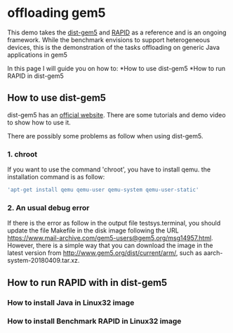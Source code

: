 # offloading gem5

This demo takes the [dist-gem5](https://publish.illinois.edu/icsl-pdgem5/getting-started-with-dist-gem5/) and [RAPID](https://github.com/RapidProjectH2020/rapid-linux-DemoApp) as a reference and is an ongoing framework. While the benchmark envisions to support heterogeneous devices, this is the demonstration of the tasks offloading on generic Java applications in gem5

In this page I will guide you on how to:
*How to use dist-gem5
*How to run RAPID in dist-gem5

## How to use dist-gem5

dist-gem5 has an [official website](https://publish.illinois.edu/icsl-pdgem5/getting-started-with-dist-gem5/). There are some tutorials and demo video to show how to use it. 

There are possibly some problems as follow when using dist-gem5.

### 1. chroot

If you want to use the command 'chroot', you have to install qemu. the installation command is as follow:
```bash
'apt-get install qemu qemu-user qemu-system qemu-user-static'
```
### 2. An usual debug error
If there is the error as follow in the output file testsys.terminal, you should update the file Makefile in the disk image following the URL https://www.mail-archive.com/gem5-users@gem5.org/msg14957.html. However, there is a simple way that you can download the image in the latest version from http://www.gem5.org/dist/current/arm/, such as aarch-system-20180409.tar.xz.

## How to run RAPID with in dist-gem5
### How to install Java in Linux32 image
### How to install Benchmark RAPID in Linux32 image
